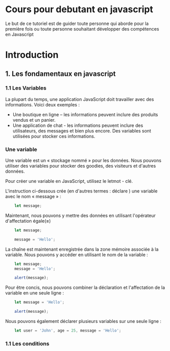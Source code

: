 # Cours pour debutant en javascript
Le but de ce tutoriel est de guider toute personne qui aborde pour la première fois ou toute personne souhaitant développer des compétences en Javascript
# Introduction
## 1. Les fondamentaux en javascript
### 1.1 Les Variables
La plupart du temps, une application JavaScript doit travailler avec des informations. Voici deux exemples :

- Une boutique en ligne – les informations peuvent inclure des produits vendus et un panier.
- Une application de chat - les informations peuvent inclure des utilisateurs, des messages et bien plus encore.
Des variables sont utilisées pour stocker ces informations.

### Une variable
Une variable est un « stockage nommé » pour les données. Nous pouvons utiliser des variables pour stocker des goodies, des visiteurs et d'autres données.

Pour créer une variable en JavaScript, utilisez le letmot - clé.

L'instruction ci-dessous crée (en d'autres termes : déclare ) une variable avec le nom « message » :

```javascript
    let message;
```
Maintenant, nous pouvons y mettre des données en utilisant l'opérateur d'affectation égale(**=**)

```javascript
    let message;

    message = 'Hello';
```
La chaîne est maintenant enregistrée dans la zone mémoire associée à la variable. Nous pouvons y accéder en utilisant le nom de la variable :

```javascript
    let message;
    message = 'Hello';

    alert(message);
```

Pour être concis, nous pouvons combiner la déclaration et l'affectation de la variable en une seule ligne :

```javascript
    let message = 'Hello';

    alert(message);
```

Nous pouvons également déclarer plusieurs variables sur une seule ligne :

```javascript
    let user = 'John', age = 25, message = 'Hello';
```

### 1.1 Les conditions
